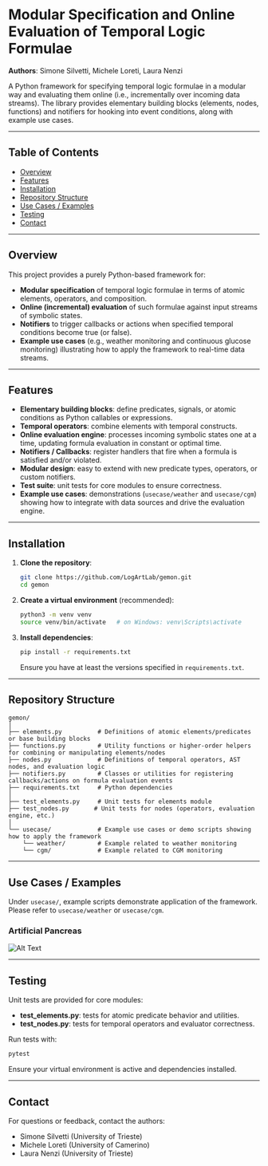 # Modular Specification and Online Evaluation of Temporal Logic Formulae

**Authors**: Simone Silvetti, Michele Loreti, Laura Nenzi

A Python framework for specifying temporal logic formulae in a modular way and evaluating them online (i.e., incrementally over incoming data streams). The library provides elementary building blocks (elements, nodes, functions) and notifiers for hooking into event conditions, along with example use cases.

---

## Table of Contents

- [Overview](#overview)
- [Features](#features)
- [Installation](#installation)
- [Repository Structure](#repository-structure)
- [Use Cases / Examples](#use-cases--examples)
- [Testing](#testing)
- [Contact](#contact)

---

## Overview

This project provides a purely Python-based framework for:
- **Modular specification** of temporal logic formulae in terms of atomic elements, operators, and composition.
- **Online (incremental) evaluation** of such formulae against input streams of symbolic states.
- **Notifiers** to trigger callbacks or actions when specified temporal conditions become true (or false).
- **Example use cases** (e.g., weather monitoring and continuous glucose monitoring) illustrating how to apply the framework to real-time data streams.

---

## Features

- **Elementary building blocks**: define predicates, signals, or atomic conditions as Python callables or expressions.
- **Temporal operators**: combine elements with temporal constructs.
- **Online evaluation engine**: processes incoming symbolic states one at a time, updating formula evaluation in constant or optimal time.
- **Notifiers / Callbacks**: register handlers that fire when a formula is satisfied and/or violated.
- **Modular design**: easy to extend with new predicate types, operators, or custom notifiers.
- **Test suite**: unit tests for core modules to ensure correctness.
- **Example use cases**: demonstrations (`usecase/weather` and `usecase/cgm`) showing how to integrate with data sources and drive the evaluation engine.

---

## Installation

1. **Clone the repository**:
   ```bash
   git clone https://github.com/LogArtLab/gemon.git
   cd gemon
   ```
2. **Create a virtual environment** (recommended):
   ```bash
   python3 -m venv venv
   source venv/bin/activate   # on Windows: venv\Scripts\activate
   ```
3. **Install dependencies**:
   ```bash
   pip install -r requirements.txt
   ```
   Ensure you have at least the versions specified in `requirements.txt`.

---

## Repository Structure

```
gemon/
│
├── elements.py          # Definitions of atomic elements/predicates or base building blocks
├── functions.py         # Utility functions or higher-order helpers for combining or manipulating elements/nodes
├── nodes.py             # Definitions of temporal operators, AST nodes, and evaluation logic
├── notifiers.py         # Classes or utilities for registering callbacks/actions on formula evaluation events
├── requirements.txt     # Python dependencies
│
├── test_elements.py     # Unit tests for elements module
├── test_nodes.py       # Unit tests for nodes (operators, evaluation engine, etc.)
│
└── usecase/             # Example use cases or demo scripts showing how to apply the framework
    └── weather/         # Example related to weather monitoring
    └── cgm/             # Example related to CGM monitoring
```
---
## Use Cases / Examples

Under `usecase/`, example scripts demonstrate application of the framework. Please refer to `usecase/weather` or `usecase/cgm`.
### Artificial Pancreas
![Alt Text](https://github.com/LogArtLab/gemon/blob/main/usecase/cgm/fig/gif_cgm.gif)

---

## Testing

Unit tests are provided for core modules:
- **test_elements.py**: tests for atomic predicate behavior and utilities.
- **test_nodes.py**: tests for temporal operators and evaluator correctness.

Run tests with:
```bash
pytest
```
Ensure your virtual environment is active and dependencies installed.

---

## Contact

For questions or feedback, contact the authors:
- Simone Silvetti (University of Trieste)
- Michele Loreti (University of Camerino)
- Laura Nenzi (University of Trieste)
